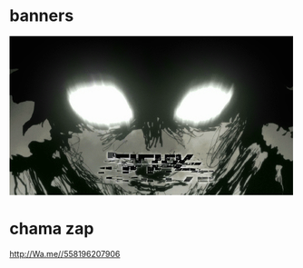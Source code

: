 # banners
![banner](https://github.com/cychrisfds/banners/blob/main/f7f6ab6b108095cc7181819f43673166.gif)


# chama zap

http://Wa.me//558196207906

